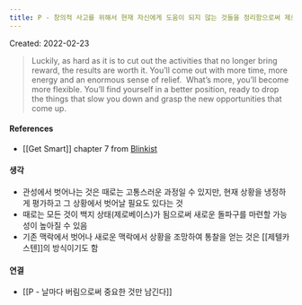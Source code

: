 ```yaml
---
title: P - 창의적 사고를 위해서 현재 자신에게 도움이 되지 않는 것들을 정리함으로써 제로베이스를 만든다
---
```


Created: 2022-02-23

>Luckily, as hard as it is to cut out the activities that no longer bring reward, the results are worth it. You’ll come out with more time, more energy and an enormous sense of relief. 
>What’s more, you’ll become more flexible. You’ll find yourself in a better position, ready to drop the things that slow you down and grasp the new opportunities that come up.

#### References
- [[Get Smart]] chapter 7 from [Blinkist](https://www.blinkist.com/)

#### 생각
- 관성에서 벗어나는 것은 때로는 고통스러운 과정일 수 있지만, 현재 상황을 냉정하게 평가하고 그 상황에서 벗어날 필요도 있다는 것
- 때로는 모든 것이 백지 상태(제로베이스)가 됨으로써 새로운 돌파구를 마련할 가능성이 높아질 수 있음
- 기존 맥락에서 벗어나 새로운 맥락에서 상황을 조망하여 통찰을 얻는 것은 [[제텔카스텐]]의 방식이기도 함 

#### 연결
- [[P - 날마다 버림으로써 중요한 것만 남긴다]]